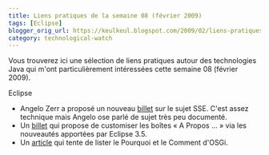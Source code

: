 ```yaml
---
title: Liens pratiques de la semaine 08 (février 2009)
tags: [Eclipse]
blogger_orig_url: https://keulkeul.blogspot.com/2009/02/liens-pratiques-de-la-semaine_16.html
category: technological-watch
---
```


Vous trouverez ici une sélection de liens pratiques autour des technologies Java qui m'ont particulièrement intéressées cette semaine 08 (février 2009).

Eclipse

* Angelo Zerr a proposé un nouveau [billet](http://blog.developpez.com/akrogen/p7208/plugin-eclipse/tutorial-wst-dom-sse-step0/) sur le sujet SSE. C'est assez technique mais Angelo ose parlé de sujet très peu documenté.
* Un [billet](http://blog.eclipse-tips.com/2009/02/customizing-about-dialog.html) qui propose de customiser les boîtes « A Propos ... » via les nouveautés apportées par Eclipse 3.5.
* Un [article](http://eclipse.dzone.com/news/osgi) qui tente de lister le Pourquoi et le Comment d'OSGi.